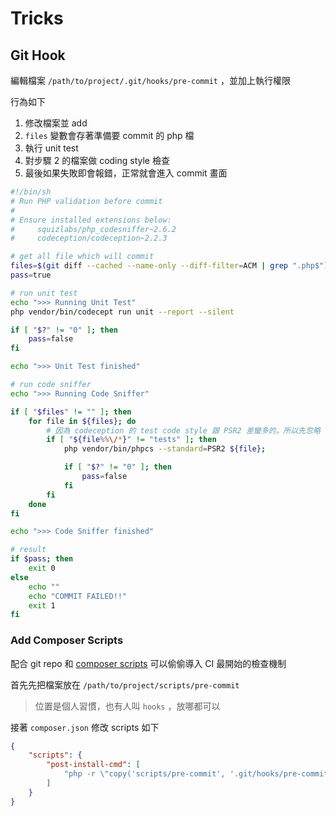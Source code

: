 Tricks
======


Git Hook
--------

編輯檔案 `/path/to/project/.git/hooks/pre-commit` ，並加上執行權限

行為如下

1. 修改檔案並 add
2. `files` 變數會存著準備要 commit 的 php 檔
3. 執行 unit test
4. 對步驟 2 的檔案做 coding style 檢查
5. 最後如果失敗即會報錯，正常就會進入 commit 畫面

```bash
#!/bin/sh
# Run PHP validation before commit
#
# Ensure installed extensions below:
#     squizlabs/php_codesniffer~2.6.2
#     codeception/codeception~2.2.3

# get all file which will commit
files=$(git diff --cached --name-only --diff-filter=ACM | grep ".php$")
pass=true

# run unit test
echo ">>> Running Unit Test"
php vendor/bin/codecept run unit --report --silent

if [ "$?" != "0" ]; then
    pass=false
fi

echo ">>> Unit Test finished"

# run code sniffer
echo ">>> Running Code Sniffer"

if [ "$files" != "" ]; then
    for file in ${files}; do
        # 因為 codeception 的 test code style 跟 PSR2 差蠻多的，所以先忽略
        if [ "${file%%\/*}" != "tests" ]; then
            php vendor/bin/phpcs --standard=PSR2 ${file};

            if [ "$?" != "0" ]; then
                pass=false
            fi
        fi
    done
fi

echo ">>> Code Sniffer finished"

# result
if $pass; then
    exit 0
else
    echo ""
    echo "COMMIT FAILED!!"
    exit 1
fi
```

### Add Composer Scripts

配合 git repo 和 [composer scripts](https://getcomposer.org/doc/articles/scripts.md#command-events) 可以偷偷導入 CI 最開始的檢查機制

首先先把檔案放在 `/path/to/project/scripts/pre-commit`

> 位置是個人習慣，也有人叫 `hooks` ，放哪都可以

接著 `composer.json` 修改 scripts 如下

```json
{
    "scripts": {
        "post-install-cmd": [
            "php -r \"copy('scripts/pre-commit', '.git/hooks/pre-commit');\""
        ]
    }
}
```
